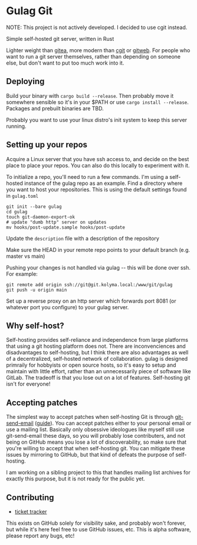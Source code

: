 # Gulag Git

NOTE: This project is not actively developed. I decided to use cgit instead.

Simple self-hosted git server, written in Rust

Lighter weight than [gitea](https://gitea.io/en-us/), more modern than
[cgit](https://git.zx2c4.com/cgit/) or
[gitweb](https://git-scm.com/book/en/v2/Git-on-the-Server-GitWeb). For people
who want to run a git server themselves, rather than depending on someone else,
but don't want to put too much work into it.

## Deploying
Build your binary with `cargo build --release`. Then probably move it somewhere
sensible so it's in your $PATH or use `cargo install --release`. Packages and
prebuilt binaries are TBD.

Probably you want to use your linux distro's init system to keep this server
running.

## Setting up your repos
Acquire a Linux server that you have ssh access to, and decide on the best
place to place your repos. You can also do this locally to experiment with it.

To initialize a repo, you'll need to run a few commands. I'm using a
self-hosted instance of the gulag repo as an example. Find a directory where
you want to host your repositories. This is using the default settings found in
`gulag.toml` 

```
git init --bare gulag
cd gulag
touch git-daemon-export-ok
# update "dumb http" server on updates
mv hooks/post-update.sample hooks/post-update
```
Update the `description` file with a description of the repository

Make sure the HEAD in your remote repo points to your default branch (e.g. master vs main)

Pushing your changes is not handled via gulag -- this will be done over ssh. For example:
```
git remote add origin ssh://git@git.kolyma.local:/www/git/gulag
git push -u origin main
```

Set up a reverse proxy on an http server which forwards port 8081 (or whatever port you configure) to your gulag server. 

## Why self-host?
Self-hosting provides self-reliance and independence from large platforms that
using a git hosting platform does not. There are inconvenciences and
disadvantages to self-hosting, but I think there are also advantages as well of
a decentralized, self-hosted network of collaboration. gulag is designed
primraily for hobbyists or open source hosts, so it's easy to setup and
maintain with little effort, rather than an unnecessarily piece of software
like GitLab. The tradeoff is that you lose out on a lot of features.
Self-hosting git isn't for everyone!

## Accepting patches
The simplest way to accept patches when self-hosting Git is through
[git-send-email](https://git-scm.com/docs/git-send-email)
([guide](https://git-send-email.io/)). You can accept patches either to your
personal email or use a mailing list. Basically only obsessive ideologues like
myself still use git-send-email these days, so you will probably lose
contributers, and not being on GitHub means you lose a lot of discoverability,
so make sure that you're willing to accept that when self-hosting git. You can
mitigate these issues by mirroring to GitHub, but that kind of defeats the
purpose of self-hosting.

I am working on a sibling project to this that handles mailing list archives
for exactly this purpose, but it is not ready for the public yet.

## Contributing
* [ticket tracker](https://github.com/kolyma-net/gulag)

This exists on GitHub solely for visibility sake, and probably won't forever,
but while it's here feel free to use GitHub issues, etc. This is alpha
software, please report any bugs, etc!
